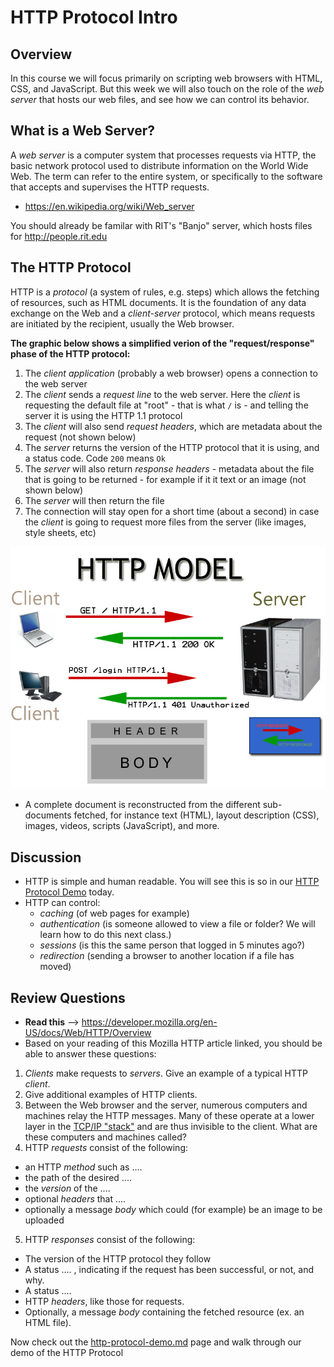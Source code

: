 # HTTP Protocol Intro

## Overview
In this course we will focus primarily on scripting web browsers with HTML, CSS, and JavaScript. But this week we will also touch on the role of the *web server* that hosts our web files, and see how we can control its behavior. 

## What is a Web Server?
A *web server* is a computer system that processes requests via HTTP, the basic network protocol used to distribute information on the World Wide Web. The term can refer to the entire system, or specifically to the software that accepts and supervises the HTTP requests.

+ https://en.wikipedia.org/wiki/Web_server

You should already be familar with RIT's "Banjo" server, which hosts files for http://people.rit.edu

## The HTTP Protocol
HTTP is a *protocol* (a system of rules, e.g. steps) which allows the fetching of resources, such as HTML documents. It is the foundation of any data exchange on the Web and a *client-server* protocol, which means requests are initiated by the recipient, usually the Web browser. 

**The graphic below shows a simplified verion of the "request/response" phase of the HTTP protocol:**

1. The *client application* (probably a web browser) opens a connection to the web server
1. The *client* sends a *request line* to the web server. Here the *client* is requesting the default file at "root" - that is what `/` is - and telling the server it is using the HTTP 1.1 protocol
1. The *client* will also send *request headers*, which are metadata about the request (not shown below)
1. The *server* returns the version of the HTTP protocol that it is using, and a status code. Code `200` means `Ok`
1. The *server* will also return *response headers* - metadata about the file that is going to be returned  - for example if it it text or an image (not shown below)
1. The *server* will then return the file
1. The connection will stay open for a short time (about a second) in case the *client* is going to request more files from the server (like images, style sheets, etc)

![Request/Response](_images/HTTP-model.jpg)

- A complete document is reconstructed from the different sub-documents fetched, for instance text (HTML), layout description (CSS), images, videos, scripts (JavaScript), and more.

## Discussion
- HTTP is simple and human readable. You will see this is so in our [HTTP Protocol Demo](http-protocol-demo.md) today.
- HTTP can control:
    - *caching* (of web pages for example)
    - *authentication* (is someone allowed to view a file or folder? We will learn how to do this next class.)
    - *sessions* (is this the same person that logged in 5 minutes ago?)
    - *redirection* (sending a browser to another location if a file has moved)

## Review Questions
+ **Read this** --> https://developer.mozilla.org/en-US/docs/Web/HTTP/Overview
+ Based on your reading of this Mozilla HTTP article linked, you should be able to answer these questions:

1. *Clients* make requests to *servers*.  Give an example of a typical HTTP *client*.
1. Give additional examples of HTTP clients.
1. Between the Web browser and the server, numerous computers and machines relay the HTTP messages. Many of these operate at a lower  layer in the [TCP/IP "stack"](https://en.wikipedia.org/wiki/Internet_protocol_suite) and are thus invisible to the client. What are these computers and machines called?
1. HTTP *requests* consist of the following:
  - an HTTP *method* such as ....
  - the path of the desired ....
  - the *version* of the ....
  - optional *headers* that ....
  - optionally a message *body* which could (for example) be an image to be uploaded
5. HTTP *responses* consist of the following:
  - The version of the HTTP protocol they follow
  - A status .... , indicating if the request has been successful, or not, and why.
  - A status ....
  - HTTP *headers*, like those for requests.
  - Optionally, a message *body* containing the fetched resource (ex. an HTML file).
  
Now check out the [http-protocol-demo.md](http-protocol-demo.md) page and walk through our demo of the HTTP Protocol
